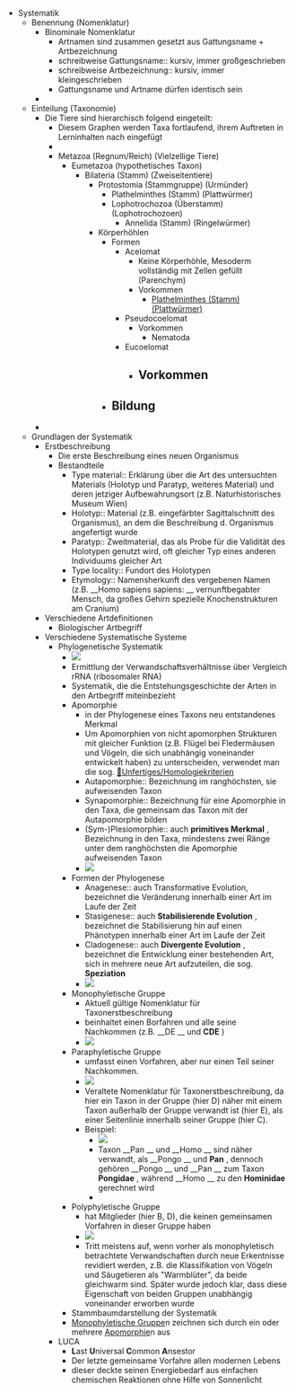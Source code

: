 - Systematik
    - Benennung (Nomenklatur)
        - Binominale Nomenklatur
            - Artnamen sind zusammen gesetzt aus Gattungsname + Artbezeichnung
            - schreibweise Gattungsname:: kursiv, immer großgeschrieben
            - schreibweise Artbezeichnung:: kursiv, immer kleingeschrieben
            - Gattungsname und Artname dürfen identisch sein
        - 
    - Einteilung (Taxonomie)
        - Die Tiere sind hierarchisch folgend eingeteilt:
            - Diesem Graphen werden Taxa fortlaufend, ihrem Auftreten in Lerninhalten nach eingefügt
            - 
            - Metazoa (Regnum/Reich) (Vielzellige Tiere)
                - Eumetazoa (hypothetisches Taxon)
                    - Bilateria (Stamm) (Zweiseitentiere)
                        - Protostomia (Stammgruppe) (Urmünder)
                            - Plathelminthes (Stamm) (Plattwürmer)
                            - Lophotrochozoa (Überstamm) (Lophotrochozoen)
                                - Annelida (Stamm) (Ringelwürmer)
                        - Körperhöhlen
                            - Formen
                                - Acelomat
                                    - Keine Körperhöhle, Mesoderm vollständig mit Zellen gefüllt (Parenchym)
                                    - Vorkommen
                                        - [Plathelminthes (Stamm) (Plattwürmer)](Biologie-Bachelor/Zoologie/Systematik/Einteilung-(Taxonomie)/Die-Tiere-sind-hierarchisch-folgend-eingeteilt:/Metazoa-(Regnum-Reich)-(Vielzellige-Tiere)/Eumetazoa-(hypothetisches-Taxon)/Bilateria-(Stamm)-(Zweiseitentiere)/Protostomia-(Stammgruppe)-(Urmünder)/Plathelminthes-(Stamm)-(Plattwürmer).md)
                                - Pseudocoelomat
                                    - Vorkommen
                                        - Nematoda
                                - Eucoelomat
                                    - Vorkommen
                                        - 
                            - Bildung
                                - 
        - 
    - Grundlagen der Systematik
        - Erstbeschreibung
            - Die erste Beschreibung eines neuen Organismus
            - Bestandteile
                - Type material:: Erklärung über die Art des untersuchten Materials (Holotyp und Paratyp, weiteres Material) und deren jetziger Aufbewahrungsort (z.B. Naturhistorisches Museum Wien)
                - Holotyp:: Material (z.B. eingefärbter Sagittalschnitt des Organismus), an dem die Beschreibung d. Organismus angefertigt wurde
                - Paratyp:: Zweitmaterial, das als Probe für die Validität des Holotypen genutzt wird, oft gleicher Typ eines anderen Individuums gleicher Art
                - Type locality:: Fundort des Holotypen
                - Etymology:: Namensherkunft des vergebenen Namen (z.B.  __Homo sapiens sapiens: __ vernunftbegabter Mensch, da großes Gehirn spezielle Knochenstrukturen am Cranium)
        - Verschiedene Artdefinitionen
            - Biologischer Artbegriff
        - Verschiedene Systematische Systeme
            - Phylogenetische Systematik
                - ![](https://remnote-user-data.s3.amazonaws.com/W7etvYGRT7zvJqKwZDavu7Fno5gYKg3wqr9eGx_lRRbxWsxeKX0uZzh9ovPqXZ03NkDMvaa0qropFQtNxj2Wz_Lu7FZDK9eSRoPeVNfhnWHXDkyGjcfBseT8qfsYtT2b)  
                - Ermittlung der Verwandschaftsverhältnisse über Vergleich rRNA (ribosomaler RNA)
                - Systematik, die die Entstehungsgeschichte der Arten in den Artbegriff miteinbezieht
                - Apomorphie
                    - in der Phylogenese eines Taxons neu entstandenes Merkmal
                    - Um Apomorphien von nicht apomorphen Strukturen mit gleicher Funktion (z.B. Flügel bei Fledermäusen und Vögeln, die sich unabhängig voneinander entwickelt haben) zu unterscheiden, verwendet man die sog. [📂Unfertiges/Homologiekriterien](%F0%9F%93%82Unfertiges/Homologiekriterien.md)
                    - Autapomorphie:: Bezeichnung im ranghöchsten, sie aufweisenden Taxon
                    - Synapomorphie:: Bezeichnung für eine Apomorphie in den Taxa, die gemeinsam das Taxon mit der Autapomorphie bilden
                    - (Sym-)Plesiomorphie:: auch  __primitives Merkmal__ , Bezeichnung in den Taxa, mindestens zwei Ränge unter dem ranghöchsten die Apomorphie aufweisenden Taxon
                    - ![](https://remnote-user-data.s3.amazonaws.com/RFqSjm5u3z8orcn5DWVrSqlkus_nrNOHizg17jXQOXsVtl4wz393tK_uCaOhXGtR9pW69pNKqt4CaYAdkKOnqSw9j8Prd5FDrFY_DCXOxvlF3COXf26xPEUS3LCArhFI)
                - Formen der Phylogenese
                    - Anagenese:: auch Transformative Evolution, bezeichnet die Veränderung innerhalb einer Art im Laufe der Zeit
                    - Stasigenese:: auch  __Stabilisierende Evolution__ , bezeichnet die Stabilisierung hin auf einen Phänotypen innerhalb einer Art im Laufe der Zeit
                    - Cladogenese:: auch  __Divergente Evolution__ , bezeichnet die Entwicklung einer bestehenden Art, sich in mehrere neue Art aufzuteilen, die sog.  __Speziation__ 
                    - ![](https://remnote-user-data.s3.amazonaws.com/mwnwMevOPPBlQHkxUnH4GRMhHPMy9cVasRZQPwudAJP_Ws3WS8dwGnTpkRBjZsA2yr7WcDepElnkT7VkweIpJxbE1KnWXDbUGYd_ZGudzXoRdkN3iWYljhhiIc7FYo3y)  
                - Monophyletische Gruppe
                    - Aktuell gültige Nomenklatur für Taxonerstbeschreibung
                    - beinhaltet einen Borfahren und alle seine Nachkommen (z.B.  __DE __  und  __CDE__ )
                    - ![](https://remnote-user-data.s3.amazonaws.com/HexYJx4DZofJ_M3bwEhJT_ephlHtmouUSldosBbqrg1jhWNI-DLg3aYy5HNHSAyVkcSFIhZYNBPNwjaWKZRXtTTkJ2U9N7o0yh4n1eD_vdvq3n3shlm6GgnHls3ng-cf)
                - Paraphyletische Gruppe
                    - umfasst einen Vorfahren, aber nur einen Teil seiner Nachkommen.
                    - ![](https://remnote-user-data.s3.amazonaws.com/_EMBTD9OJ3H8fBcITm5PJoOU6p3pstzpPJyun-tudGg5I2d7N1T-fACbDrL4SJ1QQI5EwzTUDEDwEWHZ6tSqci-svYe4MofYWJPIhwbztJrF25H8dcjHvg3e7Nq2uPsi)
                    - Veraltete Nomenklatur für Taxonerstbeschreibung, da hier ein Taxon in der Gruppe (hier D) näher mit einem Taxon außerhalb der Gruppe verwandt ist (hier E), als einer Seitenlinie innerhalb seiner Gruppe (hier C).
                    - Beispiel:
                        - ![](https://remnote-user-data.s3.amazonaws.com/Sa9iCY8RYL0xXGmfQmG4E6GCVHuXxYMtYDkV3M8u03kTjQzAo2p_K5cowfFigHCiWyI35N3YJMewSdc2HHc4Ujs2t0J8qo_nsWEtwB_jt9DsBMcn-v7QkLnogDYlSud0)
                        - Taxon  __Pan __ und  __Homo __ sind näher verwandt, als  __Pongo __ und  __Pan__ , dennoch gehören  __Pongo __ und  __Pan __ zum Taxon  __Pongidae__ , während  __Homo __ zu den  __Hominidae__  gerechnet wird
                        - 
                - Polyphyletische Gruppe
                    - hat Mitglieder (hier B, D), die keinen gemeinsamen Vorfahren in dieser Gruppe haben
                    - ![](https://remnote-user-data.s3.amazonaws.com/gNZj2v7rfb0UEDfSwcRIup-9wcA0Y2rXK49j2WL326bA12B4peVOcTHsyEB0gpjqTcyQCDGoPRKyFKgk9u-fen8pYDa5y82liD1xKMDq_uDKBf4iTFY7suZFJo9CdVc-)
                    - Tritt meistens auf, wenn vorher als monophyletisch betrachtete Verwandschaften durch neue Erkentnisse revidiert werden, z.B. die Klassifikation von Vögeln und Säugetieren als "Warmblüter", da beide gleichwarm sind. Später wurde jedoch klar, dass diese Eigenschaft von beiden Gruppen unabhängig voneinander erworben wurde
                - Stammbaumdarstellung der Systematik
                - [Monophyletische Gruppe](Biologie-Bachelor/Zoologie/Systematik/Grundlagen-der-Systematik/Verschiedene-Systematische-Systeme/Phylogenetische-Systematik/Monophyletische-Gruppe.md)n zeichnen sich durch ein oder mehrere [Apomorphie](Biologie-Bachelor/Zoologie/Systematik/Grundlagen-der-Systematik/Verschiedene-Systematische-Systeme/Phylogenetische-Systematik/Apomorphie.md)n aus
            - LUCA
                - **L**ast **U**niversal **C**ommon **A**nsestor
                - Der letzte gemeinsame Vorfahre allen modernen Lebens
                - dieser deckte seinen Energiebedarf aus einfachen chemischen Reaktionen ohne Hilfe von Sonnenlicht 
